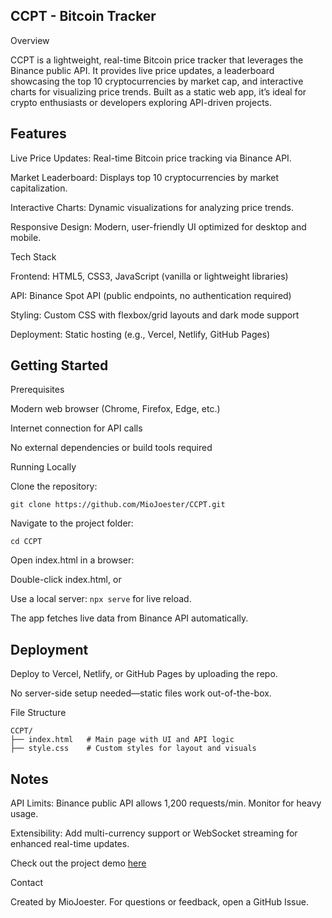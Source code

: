 
## CCPT - Bitcoin Tracker

Overview

CCPT is a lightweight, real-time Bitcoin price tracker that leverages the Binance public API. It provides live price updates, a leaderboard showcasing the top 10 cryptocurrencies by market cap, and interactive charts for visualizing price trends. Built as a static web app, it’s ideal for crypto enthusiasts or developers exploring API-driven projects.


## Features





Live Price Updates: Real-time Bitcoin price tracking via Binance API.



Market Leaderboard: Displays top 10 cryptocurrencies by market capitalization.



Interactive Charts: Dynamic visualizations for analyzing price trends.



Responsive Design: Modern, user-friendly UI optimized for desktop and mobile.

Tech Stack





Frontend: HTML5, CSS3, JavaScript (vanilla or lightweight libraries)



API: Binance Spot API (public endpoints, no authentication required)



Styling: Custom CSS with flexbox/grid layouts and dark mode support



Deployment: Static hosting (e.g., Vercel, Netlify, GitHub Pages)

 
## Getting Started

Prerequisites





Modern web browser (Chrome, Firefox, Edge, etc.)



Internet connection for API calls



No external dependencies or build tools required

Running Locally





Clone the repository:

```
git clone https://github.com/MioJoester/CCPT.git
```


Navigate to the project folder:

```
cd CCPT
```


Open index.html in a browser:





Double-click index.html, or



Use a local server: ```npx serve``` for live reload.



The app fetches live data from Binance API automatically.

## Deployment





Deploy to Vercel, Netlify, or GitHub Pages by uploading the repo.



No server-side setup needed—static files work out-of-the-box.

File Structure


```
CCPT/
├── index.html   # Main page with UI and API logic
├── style.css    # Custom styles for layout and visuals

```
## Notes





API Limits: Binance public API allows 1,200 requests/min. Monitor for heavy usage.



Extensibility: Add multi-currency support or WebSocket streaming for enhanced real-time updates.



Check out the project demo [here](miojoester.github.io/CCPT/)



Contact

Created by MioJoester. For questions or feedback, open a GitHub Issue.
